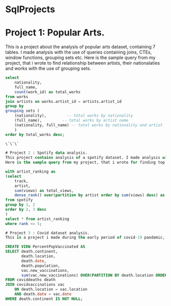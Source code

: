 # SqlProjects
# Project 1: Popular Arts.
This is a project about the analysis of popular arts dataset, containing 7 tables. I made analysis with the use of queries containing joins, CTEs, window functions, grouping sets etc.
Here is the sample query from my project, that i wrote to find relationship between artists, their nationalaties and works with the use of grouping sets.

```sql
select
    nationality, 
    full_name, 
    count(work_id) as total_works
from works
join artists on works.artist_id = artists.artist_id
group by
grouping sets (
    (nationality),         -- total works by nationality
    (full_name),         -- total works by artist name
    (nationality, full_name) -- total works by nationality and artist
	)
order by total_works desc;

\`\`\`

# Project 2 : Spotify data analysis.
This project contains analysis of a spotify dataset. I made analysis with the use of queries containing case statements, CTEs, window functions etc.
Here is the sample query from my project, that i wrote for finding top 5 most-viewed tracks for each artist with the use of window functions.

with artist_ranking as
(select 
	track, 
	artist, 
	sum(views) as total_views,  
    dense_rank() over(partition by artist order by sum(views) desc) as rank
from spotify
group by 1, 2
order by 2, 3 desc
)
select * from artist_ranking
where rank <= 5;

# Project 3 : Covid dataset analysis.
This is a project i made during the early period of covid-19 pandemic, analyzing the covid dataset. I made analysis with the use of queries containing, CTEs, window functions, views, temporary tables etc. Here is the sample query from my project, that i wrote for ceating view for storing data for later visualizations.

CREATE VIEW PercentPopVaccinated AS 
SELECT death.continent, 
       death.location, 
       death.date, 
       death.population, 
       vac.new_vaccinations, 
       sum(vac.new_vaccinations) OVER(PARTITION BY death.location ORDER BY death.location, death.date) AS RollingPeopleVaccinated
FROM coviddeaths death
JOIN covidvaccinations vac
    ON death.location = vac.location
    AND death.date = vac.date
WHERE death.continent IS NOT NULL; 

